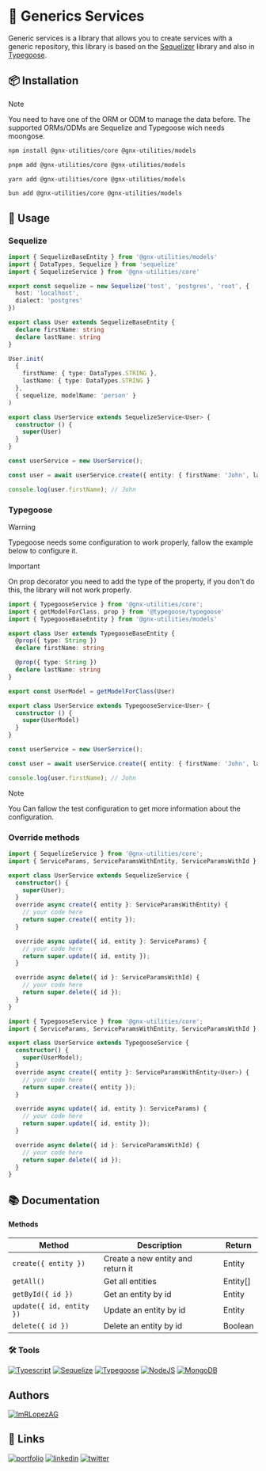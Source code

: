 # 📝 Generics Services

Generic services is a library that allows you to create services with a generic repository, this library is based on the [Sequelizer](https://sequelize.org/) library and also in [Typegoose](https://typegoose.github.io/typegoose/).

## 📦 Installation

>[!Note]
>You need to have one of the ORM or ODM to manage the data before. The supported ORMs/ODMs are Sequelize and Typegoose wich needs moongose.

```bash
npm install @gnx-utilities/core @gnx-utilities/models
```
```bash
pnpm add @gnx-utilities/core @gnx-utilities/models
```
```bash
yarn add @gnx-utilities/core @gnx-utilities/models
```
```bash
bun add @gnx-utilities/core @gnx-utilities/models
```

## 📖 Usage

### Sequelize

```typescript
import { SequelizeBaseEntity } from '@gnx-utilities/models'
import { DataTypes, Sequelize } from 'sequelize'
import { SequelizeService } from '@gnx-utilities/core'

export const sequelize = new Sequelize('test', 'postgres', 'root', {
  host: 'localhost',
  dialect: 'postgres'
})

export class User extends SequelizeBaseEntity {
  declare firstName: string
  declare lastName: string
}

User.init(
  {
    firstName: { type: DataTypes.STRING },
    lastName: { type: DataTypes.STRING }
  },
  { sequelize, modelName: 'person' } 
)

export class UserService extends SequelizeService<User> {
  constructor () {
    super(User)
  }
}

const userService = new UserService();

const user = await userService.create({ entity: { firstName: 'John', lastName: 'Doe' } });

console.log(user.firstName); // John
```

### Typegoose

>[!Warning]
>Typegoose needs some configuration to work properly, fallow the example below to configure it.

>[!Important]
>On prop decorator you need to add the type of the property, if you don't do this, the library will not work properly.

```typescript
import { TypegooseService } from '@gnx-utilities/core';
import { getModelForClass, prop } from '@typegoose/typegoose'
import { TypegooseBaseEntity } from '@gnx-utilities/models'

export class User extends TypegooseBaseEntity {
  @prop({ type: String })
  declare firstName: string

  @prop({ type: String })
  declare lastName: string
}

export const UserModel = getModelForClass(User)

export class UserService extends TypegooseService<User> {
  constructor () {
    super(UserModel)
  }
}

const userService = new UserService();

const user = await userService.create({ entity: { firstName: 'John', lastName: 'Doe' } });

console.log(user.firstName); // John
```
>[!Note]
>You Can fallow the test configuration to get more information about the configuration.

### Override methods

```typescript
import { SequelizeService } from '@gnx-utilities/core';
import { ServiceParams, ServiceParamsWithEntity, ServiceParamsWithId } from '@gnx-utilities/models';

export class UserService extends SequelizeService {
  constructor() {
    super(User);
  }
  override async create({ entity }: ServiceParamsWithEntity) {
    // your code here
    return super.create({ entity });
  }

  override async update({ id, entity }: ServiceParams) {
    // your code here
    return super.update({ id, entity });
  }

  override async delete({ id }: ServiceParamsWithId) {
    // your code here
    return super.delete({ id });
  }
}
```

```typescript
import { TypegooseService } from '@gnx-utilities/core';
import { ServiceParams, ServiceParamsWithEntity, ServiceParamsWithId } from '@gnx-utilities/models';

export class UserService extends TypegooseService {
  constructor() {
    super(UserModel);
  }
  override async create({ entity }: ServiceParamsWithEntity<User>) {
    // your code here
    return super.create({ entity });
  }

  override async update({ id, entity }: ServiceParams) {
    // your code here
    return super.update({ id, entity });
  }

  override async delete({ id }: ServiceParamsWithId) {
    // your code here
    return super.delete({ id });
  }
}
```


## 📚 Documentation

#### Methods

| Method | Description | Return |
| --- | --- | --- |
| `create({ entity })` | Create a new entity  and return it | Entity |
| `getAll()` | Get all entities | Entity[] |
| `getById({ id })` | Get an entity by id | Entity |
| `update({ id, entity })` | Update an entity by id | Entity |
| `delete({ id })` | Delete an entity by id | Boolean |

### 🛠️ Tools


[![Typescript](https://img.shields.io/badge/Typescript-3178C6?logo=typescript&logoColor=white)](https://www.typescriptlang.org/)
[![Sequelize](https://img.shields.io/badge/Sequelize-52B0E7?logo=sequelize&logoColor=white)](https://sequelize.org/)
[![Typegoose](https://img.shields.io/badge/Typegoose-3178C6?logo=typescript&logoColor=white)](https://typegoose.github.io/typegoose/)
[![NodeJS](https://img.shields.io/badge/NodeJS-339933?logo=node.js&logoColor=white)](https://nodejs.org/es/)
[![MongoDB](https://img.shields.io/badge/MongoDB-47A248?logo=mongodb&logoColor=white)](https://www.mongodb.com/)



## Authors

[![ImRLopezAG](https://img.shields.io/badge/ImRLopezAG-000000?style=for-the-badge&logo=github&logoColor=white)](https://github.com/ImRLopezAG)

## 🔗 Links

[![portfolio](https://img.shields.io/badge/my_portfolio-000?style=for-the-badge&logo=ko-fi&logoColor=white)](https://imrlopez.dev)
[![linkedin](https://img.shields.io/badge/linkedin-0A66C2?style=for-the-badge&logo=linkedin&logoColor=white)](https://www.linkedin.com/in/angel-gabriel-lopez/)
[![twitter](https://img.shields.io/badge/twitter-1DA1F2?style=for-the-badge&logo=twitter&logoColor=white)](https://twitter.com/imr_lopez)
